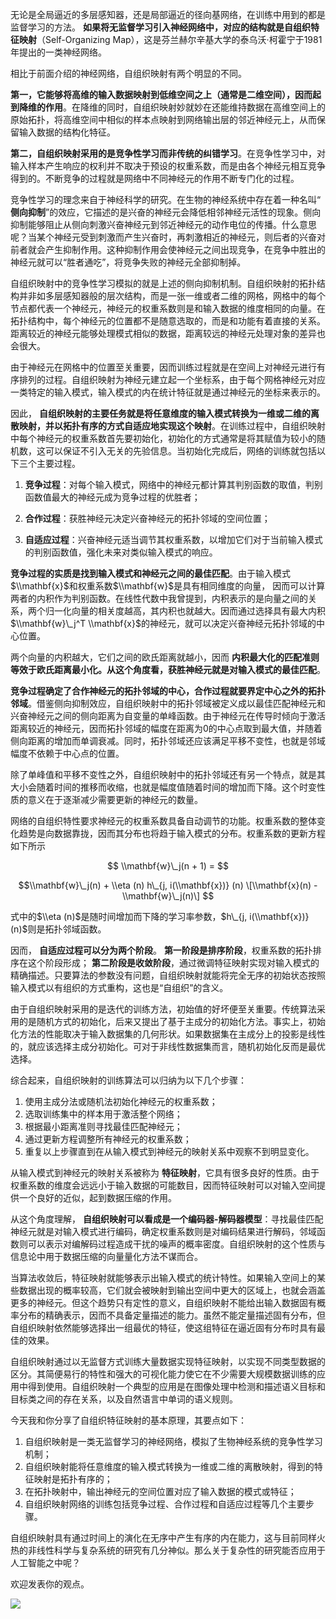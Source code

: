 无论是全局逼近的多层感知器，还是局部逼近的径向基网络，在训练中用到的都是监督学习的方法。 **如果将无监督学习引入神经网络中，对应的结构就是自组织特征映射**（Self-Organizing Map），这是芬兰赫尔辛基大学的泰乌沃·柯霍宁于1981年提出的一类神经网络。

相比于前面介绍的神经网络，自组织映射有两个明显的不同。

**第一，它能够将高维的输入数据映射到低维空间之上（通常是二维空间），因而起到降维的作用**。在降维的同时，自组织映射妙就妙在还能维持数据在高维空间上的原始拓扑，将高维空间中相似的样本点映射到网络输出层的邻近神经元上，从而保留输入数据的结构化特征。

**第二，自组织映射采用的是竞争性学习而非传统的纠错学习**。在竞争性学习中，对输入样本产生响应的权利并不取决于预设的权重系数，而是由各个神经元相互竞争得到的。不断竞争的过程就是网络中不同神经元的作用不断专门化的过程。

竞争性学习的理念来自于神经科学的研究。在生物的神经系统中存在着一种名叫“ **侧向抑制**”的效应，它描述的是兴奋的神经元会降低相邻神经元活性的现象。侧向抑制能够阻止从侧向刺激兴奋神经元到邻近神经元的动作电位的传播。什么意思呢？当某个神经元受到刺激而产生兴奋时，再刺激相近的神经元，则后者的兴奋对前者就会产生抑制作用。这种抑制作用会使神经元之间出现竞争，在竞争中胜出的神经元就可以“胜者通吃”，将竞争失败的神经元全部抑制掉。

自组织映射中的竞争性学习模拟的就是上述的侧向抑制机制。自组织映射的拓扑结构并非如多层感知器般的层次结构，而是一张一维或者二维的网格，网格中的每个节点都代表一个神经元，神经元的权重系数则是和输入数据的维度相同的向量。在拓扑结构中，每个神经元的位置都不是随意选取的，而是和功能有着直接的关系。距离较近的神经元能够处理模式相似的数据，距离较远的神经元处理对象的差异也会很大。

由于神经元在网格中的位置至关重要，因而训练过程就是在空间上对神经元进行有序排列的过程。自组织映射为神经元建立起一个坐标系，由于每个网格神经元对应一类特定的输入模式，输入模式的内在统计特征就是通过神经元的坐标来表示的。

因此， **自组织映射的主要任务就是将任意维度的输入模式转换为一维或二维的离散映射，并以拓扑有序的方式自适应地实现这个映射**。在训练过程中，自组织映射中每个神经元的权重系数首先要初始化，初始化的方式通常是将其赋值为较小的随机数，这可以保证不引入无关的先验信息。当初始化完成后，网络的训练就包括以下三个主要过程。

1. **竞争过程**：对每个输入模式，网络中的神经元都计算其判别函数的取值，判别函数值最大的神经元成为竞争过程的优胜者；

2. **合作过程**：获胜神经元决定兴奋神经元的拓扑邻域的空间位置；

3. **自适应过程**：兴奋神经元适当调节其权重系数，以增加它们对于当前输入模式的判别函数值，强化未来对类似输入模式的响应。


**竞争过程的实质是找到输入模式和神经元之间的最佳匹配**。由于输入模式$\\mathbf{x}$和权重系数$\\mathbf{w}$是具有相同维度的向量， 因而可以计算两者的内积作为判别函数。在线性代数中我曾提到，内积表示的是向量之间的关系，两个归一化向量的相关度越高，其内积也就越大。因而通过选择具有最大内积$\\mathbf{w}\_j^T \\mathbf{x}$的神经元，就可以决定兴奋神经元拓扑邻域的中心位置。

两个向量的内积越大，它们之间的欧氏距离就越小，因而 **内积最大化的匹配准则等效于欧氏距离最小化。从这个角度看，获胜神经元就是对输入模式的最佳匹配**。

**竞争过程确定了合作神经元的拓扑邻域的中心，合作过程就要界定中心之外的拓扑邻域**。借鉴侧向抑制效应，自组织映射中的拓扑邻域被定义成以最佳匹配神经元和兴奋神经元之间的侧向距离为自变量的单峰函数。由于神经元在传导时倾向于激活距离较近的神经元，因而拓扑邻域的幅度在距离为0的中心点取到最大值，并随着侧向距离的增加而单调衰减。同时，拓扑邻域还应该满足平移不变性，也就是邻域幅度不依赖于中心点的位置。

除了单峰值和平移不变性之外，自组织映射中的拓扑邻域还有另一个特点，就是其大小会随着时间的推移而收缩，也就是幅度值随着时间的增加而下降。这个时变性质的意义在于逐渐减少需要更新的神经元的数量。

网络的自组织特性要求神经元的权重系数具备自动调节的功能。权重系数的整体变化趋势是向数据靠拢，因而其分布也将趋于输入模式的分布。权重系数的更新方程如下所示

$$ \\mathbf{w}\_j(n + 1) = $$

$$\\mathbf{w}\_j(n) + \\eta (n) h\_{j, i(\\mathbf{x})} (n) \[\\mathbf{x}(n) - \\mathbf{w}\_j(n)\] $$

式中的$\\eta (n)$是随时间增加而下降的学习率参数，$h\_{j, i(\\mathbf{x})} (n)$则是拓扑邻域函数。

因而， **自适应过程可以分为两个阶段**。 **第一阶段是排序阶段**，权重系数的拓扑排序在这个阶段形成； **第二阶段是收敛阶段**，通过微调特征映射实现对输入模式的精确描述。只要算法的参数没有问题，自组织映射就能将完全无序的初始状态按照输入模式以有组织的方式重构，这也是“自组织”的含义。

由于自组织映射采用的是迭代的训练方法，初始值的好坏便至关重要。传统算法采用的是随机方式的初始化，后来又提出了基于主成分的初始化方法。事实上，初始化方法的性能取决于输入数据集的几何形状。如果数据集在主成分上的投影是线性的，就应该选择主成分初始化。可对于非线性数据集而言，随机初始化反而是最优选择。

综合起来，自组织映射的训练算法可以归纳为以下几个步骤：

1. 使用主成分法或随机法初始化神经元的权重系数；
2. 选取训练集中的样本用于激活整个网络；
3. 根据最小距离准则寻找最佳匹配神经元；
4. 通过更新方程调整所有神经元的权重系数；
5. 重复以上步骤直到在从输入模式到神经元的映射关系中观察不到明显变化。

从输入模式到神经元的映射关系被称为 **特征映射**，它具有很多良好的性质。由于权重系数的维度会远远小于输入数据的可能数目，因而特征映射可以对输入空间提供一个良好的近似，起到数据压缩的作用。

从这个角度理解， **自组织映射可以看成是一个编码器-解码器模型**：寻找最佳匹配神经元就是对输入模式进行编码，确定权重系数则是对编码结果进行解码，邻域函数则可以表示对编解码过程造成干扰的噪声的概率密度。自组织映射的这个性质与信息论中用于数据压缩的向量量化方法不谋而合。

当算法收敛后，特征映射就能够表示出输入模式的统计特性。如果输入空间上的某些数据出现的概率较高，它们就会被映射到输出空间中更大的区域上，也就会涵盖更多的神经元。但这个趋势只有定性的意义，自组织映射不能给出输入数据固有概率分布的精确表示，因而不具备定量描述的能力。虽然不能定量描述固有分布，但自组织映射依然能够选择出一组最优的特征，使这组特征在逼近固有分布时具有最佳的效果。

自组织映射通过以无监督方式训练大量数据实现特征映射，以实现不同类型数据的区分。其简便易行的特性和强大的可视化能力使它在不少需要大规模数据训练的应用中得到使用。自组织映射一个典型的应用是在图像处理中检测和描述语义目标和目标类之间的存在关系，以及自然语言中单词的语义规则。

今天我和你分享了自组织特征映射的基本原理，其要点如下：

1. 自组织映射是一类无监督学习的神经网络，模拟了生物神经系统的竞争性学习机制；
2. 自组织映射能将任意维度的输入模式转换为一维或二维的离散映射，得到的特征映射是拓扑有序的；
3. 在拓扑映射中，输出神经元的空间位置对应了输入数据的模式或特征；
4. 自组织映射网络的训练包括竞争过程、合作过程和自适应过程等几个主要步骤。

自组织映射具有通过时间上的演化在无序中产生有序的内在能力，这与目前同样火热的非线性科学与复杂系统的研究有几分神似。那么关于复杂性的研究能否应用于人工智能之中呢？

欢迎发表你的观点。

![](https://static001.geekbang.org/resource/image/98/2b/98778ce46a430c847021f437eefdb62b.jpg?wh=1110*1072)